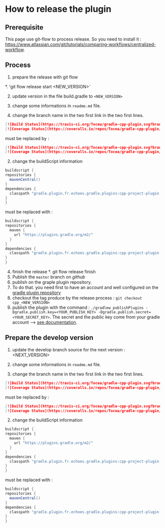 # How to release the plugin 

## Prerequisite

This page use git-flow to process release. So you need to install it : https://www.atlassian.com/git/tutorials/comparing-workflows/centralized-workflow.

## Process

1. prepare the release with git flow

  *. 'git flow release start <NEW_VERSION>`

2. update version in the file build.gradle to `<NEW_VERSION>`

3. change some informations in `readme.md` file.

  1. change the branch name in the two first link in the two first lines.
  ```markdown
[![Build Status](https://travis-ci.org/Tocea/gradle-cpp-plugin.svg?branch=develop)](https://travis-ci.org/Tocea/gradle-cpp-plugin)
[![Coverage Status](https://coveralls.io/repos/Tocea/gradle-cpp-plugin/badge.svg?branch=develop)](https://coveralls.io/r/Tocea/gradle-cpp-plugin?branch=develop)
```
  must be replaced by :
  ```markdown
[![Build Status](https://travis-ci.org/Tocea/gradle-cpp-plugin.svg?branch=master)](https://travis-ci.org/Tocea/gradle-cpp-plugin)
[![Coverage Status](https://coveralls.io/repos/Tocea/gradle-cpp-plugin/badge.svg?branch=master)](https://coveralls.io/r/Tocea/gradle-cpp-plugin?branch=master)
```
  2. change the buildScript information
  ```groovy
buildscript {
  repositories {
    mavenCentral()
  }
  dependencies {
    classpath "gradle.plugin.fr.echoes.gradle.plugins:cpp-project-plugin:<NEW_VERSION>-SNAPSHOT"
  }
}
  ```
  must be replaced with :
  ```groovy
buildscript {
  repositories {
    maven {
      url "https://plugins.gradle.org/m2/"
    }
  }
  dependencies {
    classpath "gradle.plugin.fr.echoes.gradle.plugins:cpp-project-plugin:<NEW_VERSION>"
  }
}
  ```
4. finish the release
  *. git flow release finish
5. Publish the `master` branch on *github*
6. publish on the graple plugin repository.
  1. To do that. you need first to have an account and well configured on the [gradle plugin repository](https://plugins.gradle.org/)
  2. checkout the tag produce by the release process : `git checkout cpp_<NEW_VERSION>`
  3. publish the plugin with the command : `./gradlew publishPlugins -Dgradle.publish.key=<YOUR_PUBLISH_KEY> -Dgradle.publish.secret=<YOUR_SECRET_KEY>`. The secret and the public key come from your gradle account --> [see documentation](https://plugins.gradle.org/docs/submit).

## Prepare the develop version

1. update the develop branch source for the next version : <NEXT_VERSION>
2. change some informations in `readme.md` file.

  1. change the branch name in the two first link in the two first lines.

  ```markdown
[![Build Status](https://travis-ci.org/Tocea/gradle-cpp-plugin.svg?branch=master)](https://travis-ci.org/Tocea/gradle-cpp-plugin)
[![Coverage Status](https://coveralls.io/repos/Tocea/gradle-cpp-plugin/badge.svg?branch=master)](https://coveralls.io/r/Tocea/gradle-cpp-plugin?branch=master)
```
  must be replaced by :

  ```markdown
[![Build Status](https://travis-ci.org/Tocea/gradle-cpp-plugin.svg?branch=develop)](https://travis-ci.org/Tocea/gradle-cpp-plugin)
[![Coverage Status](https://coveralls.io/repos/Tocea/gradle-cpp-plugin/badge.svg?branch=develop)](https://coveralls.io/r/Tocea/gradle-cpp-plugin?branch=develop)
```
  2. change the buildScript information

  ```groovy
buildscript {
  repositories {
    maven {
      url "https://plugins.gradle.org/m2/"
    }
  }
  dependencies {
    classpath "gradle.plugin.fr.echoes.gradle.plugins:cpp-project-plugin:<NEXT_VERSION>"
  }
}
 ```
  must be replaced with :

  ```groovy
buildscript {
  repositories {
    mavenCentral()
  }
  dependencies {
    classpath "gradle.plugin.fr.echoes.gradle.plugins:cpp-project-plugin:<NEXT_VERSION>-SNAPSHOT"
  }
}
  ```


